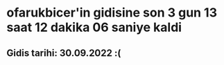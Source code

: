 # ofarukbicer'in gidisine son 3 gun 13 saat 12 dakika 06 saniye kaldi

## Gidis tarihi: 30.09.2022 :(